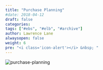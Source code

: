 ```yaml
---
title: "Purchase Planning"
#date: 2018-04-12
draft: false
categories:
tags: ["#ebs", "#elb", "#archive"]
author: Lawrence Lane
alwaysopen: false
weight: 6
pre: "<i class='icon-alert'></i> &nbsp; "
---
```

![purchase-planning](/images/_index/purchase-planning.png)
